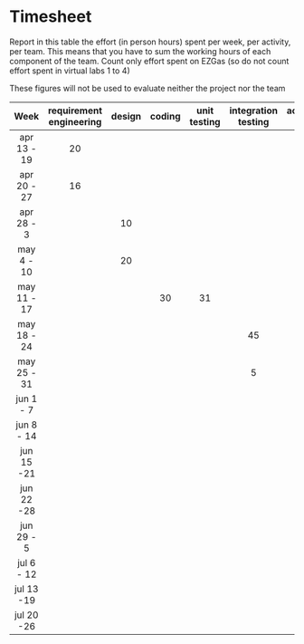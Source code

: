 # Timesheet

Report in this table the effort (in person hours) spent per week, per activity, per team. 
This means that you have to sum the working hours of each component of the team.
Count only effort spent on EZGas (so do not count effort spent in virtual labs 1 to 4)

These figures will not be used to evaluate neither the project nor the team

| Week | requirement engineering | design | coding | unit testing | integration testing | acceptance testing | management | git maven |
|:----------:|:--------:|:-----------:|:-----------:|:----------:|:------------:|:---------------:|:-------------:|:--------------:|
| apr 13 - 19|20|  |  |  |  |  | 1 |  | 
| apr 20 - 27|16|  |  |  |  |  | 2 |  | 
| apr 28 - 3 |  |10|  |  |  |  | 1 |  | 
| may 4 - 10 |  |20|  |  |  |  | 1 | | 
| may 11 - 17|  |  |30|31|  |  | 30min |  | 
| may 18 - 24|  |  |  |  | 45 |  | 30min |  | 
| may 25 - 31|  |  |  |  | 5 | 10 | 30min |  | 
| jun 1 -  7 |  |  |  |  |  |  12| 30min |  | 
| jun 8 - 14 |  |  |  |  |  |  |  |  | 
| jun 15 -21 |  |  |  |  |  |  |  |  | 
| jun 22 -28 |  |  |  |  |  |  |  |  | 
| jun 29 - 5 |  |  |  |  |  |  |  |  | 
| jul 6 - 12 |  |  |  |  |  |  |  |  | 
| jul 13 -19 |  |  |  |  |  |  |  |  | 
| jul 20 -26 |  |  |  |  |  |  |  |  | 

